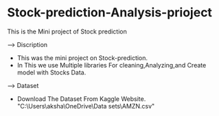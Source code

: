 # Stock-prediction-Analysis-prioject
This is the Mini project of Stock prediction

--> Discription
* This was the mini project on Stock-prediction.
* In This we use Multiple libraries For cleaning,Analyzing,and Create model with Stocks Data.
  
--> Dataset
* Download The Dataset From Kaggle Website.
 "C:\Users\aksha\OneDrive\Data sets\AMZN.csv"
